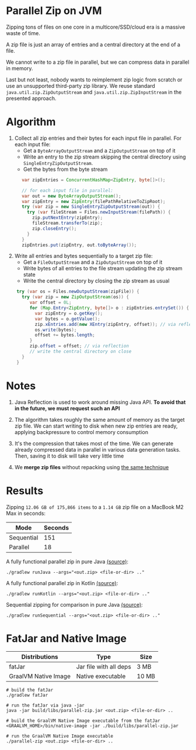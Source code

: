 # Parallel Zip on JVM

Zipping tons of files on one core in a multicore/SSD/cloud era is a massive waste of time.

A zip file is just an array of entries and a central directory at the end of a file.

We cannot write to a zip file in parallel, but we can compress data in parallel in memory.

Last but not least, nobody wants to reimplement zip logic from scratch
or use an unsupported third-party zip library.
We reuse standard `java.util.zip.ZipOutputStream` and 
`java.util.zip.ZipInputStream` in the presented approach.

# Algorithm

1. Collect all zip entries and their bytes for each input file in parallel.
   For each input file:
   - Get a `ByteArrayOutputStream` and a `ZipOutputStream` on top of it
   - Write an entry to the zip stream skipping the central directory using `SingleEntryZipOutputStream`.
   - Get the bytes from the byte stream

```java
      var zipEntries = ConcurrentHashMap<ZipEntry, byte[]>();

      // for each input file in parallel:
      var out = new ByteArrayOutputStream();
      var zipEntry = new ZipEntry(filePathRelativeToZipRoot);
      try (var zip = new SingleEntryZipOutputStream(out)) {
        try (var fileStream = Files.newInputStream(filePath)) {
          zip.putNextEntry(zipEntry);
          fileStream.transferTo(zip);
          zip.closeEntry();
        }
      }
      zipEntries.put(zipEntry, out.toByteArray());
```

2. Write all entries and bytes sequentially to a target zip file:
   - Get a `FileOutputStream` and a `ZipOutputStream` on top of it
   - Write bytes of all entries to the file stream updating the zip stream state
   - Write the central directory by closing the zip stream as usual

```java
    try (var os = Files.newOutputStream(zipFile)) {
      try (var zip = new ZipOutputStream(os)) {
         var offset = 0L;
         for (Map.Entry<ZipEntry, byte[]> o : zipEntries.entrySet()) {
           var zipEntry = o.getKey();
           var bytes = o.getValue();
           zip.xEntries.add(new XEntry(zipEntry, offset)); // via reflection
           os.write(bytes);
           offset += bytes.length;
         }
         zip.offset = offset; // via reflection
         // write the central directory on close
      }
    }
```

# Notes

1. Java Reflection is used to work around missing Java API.
   **To avoid that in the future, we must request such an API**

2. The algorithm takes roughly the same amount of memory as the target zip file.
   We can start writing to disk when new zip entries are ready, applying backpressure to control memory consumption

3. It's the compression that takes most of the time.
   We can generate already compressed data in parallel in various data generation tasks. 
   Then, saving it to disk will take very little time

4. We **merge zip files** without repacking using [the same technique](src/main/kotlin/parallelZip/ZipInputStreamEx.kt)

# Results

Zipping `12.06 GB of 175,866 items` to a `1.14 GB` zip file on a MacBook M2 Max in seconds:

| Mode       | Seconds |
|------------|---------|
| Sequential | 151     |
| Parallel   | 18      |



A fully functional parallel zip in pure Java [(source)](src/main/java/parallelZip/MainJava.java):

```shell
./gradlew runJava --args="<out.zip> <file-or-dir> .." 
```

A fully functional parallel zip in Kotlin [(source)](src/main/kotlin/parallelZip/MainKotlin.kt):

```shell
./gradlew runKotlin --args="<out.zip> <file-or-dir> .."
```

Sequential zipping for comparison in pure Java [(source)](src/main/java/parallelZip/Sequential.java):

```shell
./gradlew runSequential --args="<out.zip> <file-or-dir> .."
```

# FatJar and Native Image

| Distributions        | Type                   | Size  |
|----------------------|------------------------|-------|
| fatJar               | Jar file with all deps | 3 MB  |
| GraalVM Native Image | Native executable      | 10 MB |


```shell
# build the fatJar
./gradlew fatJar

# run the fatJar via java -jar
java -jar build/libs/parallel-zip.jar <out.zip> <file-or-dir> ..

# build the GraalVM Native Image executable from the fatJar
<GRAALVM_HOME>/bin/native-image -jar ./build/libs/parallel-zip.jar

# run the GraalVM Native Image executable
./parallel-zip <out.zip> <file-or-dir> ..
```
